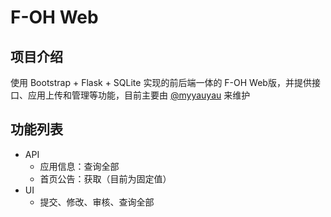 # F-OH Web

## 项目介绍

使用 Bootstrap + Flask + SQLite 实现的前后端一体的 F-OH Web版，并提供接口、应用上传和管理等功能，目前主要由 [@myyauyau](https://gitee.com/myyauyau) 来维护

## 功能列表
- API
  - 应用信息：查询全部
  - 首页公告：获取（目前为固定值）
- UI
  - 提交、修改、审核、查询全部
